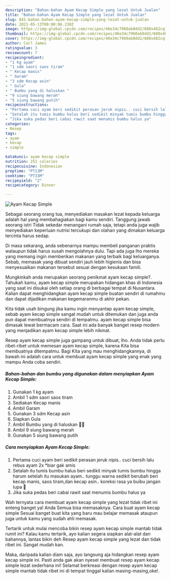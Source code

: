 ```yaml
---
description: "Bahan-bahan Ayam Kecap Simple yang lezat Untuk Jualan"
title: "Bahan-bahan Ayam Kecap Simple yang lezat Untuk Jualan"
slug: 841-bahan-bahan-ayam-kecap-simple-yang-lezat-untuk-jualan
date: 2021-05-13T00:00:06.230Z
image: https://img-global.cpcdn.com/recipes/46e34c7960ab8dd2/680x482cq70/ayam-kecap-simple-foto-resep-utama.jpg
thumbnail: https://img-global.cpcdn.com/recipes/46e34c7960ab8dd2/680x482cq70/ayam-kecap-simple-foto-resep-utama.jpg
cover: https://img-global.cpcdn.com/recipes/46e34c7960ab8dd2/680x482cq70/ayam-kecap-simple-foto-resep-utama.jpg
author: Carl James
ratingvalue: 3
reviewcount: 7
recipeingredient:
- "1 kg ayam"
- "1 sdm saori saos tiram"
- " Kecap manis"
- " Garam"
- "3 sdm Kecap asin"
- " Gula"
- " Bumbu yang di haluskan "
- "9 siung bawang merah"
- "5 siung bawang putih"
recipeinstructions:
- "Pertama cuci ayam beri sedikit perasan jeruk nipis.. cuci bersih lalu rebus ayam 2x *biar gak amis"
- "Setalah itu tumis bumbu halus beri sedikit minyak tumis bumbu hingga harum setelah itu masukan ayam.. tunggu warna sedikit berubah beri kecap manis, saos tiram,dan kecap asin.. koreksi rasa ya buibu jangan lupa 🤗"
- "Jika suka pedas beri cabai rawit saat menumis bumbu halus ya"
categories:
- Resep
tags:
- ayam
- kecap
- simple

katakunci: ayam kecap simple 
nutrition: 251 calories
recipecuisine: Indonesian
preptime: "PT13M"
cooktime: "PT33M"
recipeyield: "2"
recipecategory: Dinner

---
```



![Ayam Kecap Simple](https://img-global.cpcdn.com/recipes/46e34c7960ab8dd2/680x482cq70/ayam-kecap-simple-foto-resep-utama.jpg)

Sebagai seorang orang tua, menyediakan masakan lezat kepada keluarga adalah hal yang membahagiakan bagi kamu sendiri. Tanggung jawab seorang istri Tidak sekedar menangani rumah saja, tetapi anda juga wajib menyediakan keperluan nutrisi tercukupi dan olahan yang dimakan keluarga tercinta harus sedap.

Di masa  sekarang, anda sebenarnya mampu membeli panganan praktis walaupun tidak harus susah mengolahnya dulu. Tapi ada juga lho mereka yang memang ingin memberikan makanan yang terbaik bagi keluarganya. Sebab, memasak yang dibuat sendiri jauh lebih higienis dan bisa menyesuaikan makanan tersebut sesuai dengan kesukaan famili. 



Mungkinkah anda merupakan seorang penikmat ayam kecap simple?. Tahukah kamu, ayam kecap simple merupakan hidangan khas di Indonesia yang saat ini disukai oleh setiap orang di berbagai tempat di Nusantara. Kalian dapat menghidangkan ayam kecap simple buatan sendiri di rumahmu dan dapat dijadikan makanan kegemaranmu di akhir pekan.

Kita tidak usah bingung jika kamu ingin menyantap ayam kecap simple, sebab ayam kecap simple sangat mudah untuk ditemukan dan juga anda pun dapat membuatnya sendiri di tempatmu. ayam kecap simple bisa dimasak lewat bermacam cara. Saat ini ada banyak banget resep modern yang menjadikan ayam kecap simple lebih nikmat.

Resep ayam kecap simple juga gampang untuk dibuat, lho. Anda tidak perlu ribet-ribet untuk memesan ayam kecap simple, karena Kita bisa membuatnya ditempatmu. Bagi Kita yang mau menghidangkannya, di bawah ini adalah cara untuk membuat ayam kecap simple yang enak yang mampu Anda coba sendiri.

<!--inarticleads1-->

##### Bahan-bahan dan bumbu yang digunakan dalam menyiapkan Ayam Kecap Simple:

1. Gunakan 1 kg ayam
1. Ambil 1 sdm saori saos tiram
1. Sediakan  Kecap manis
1. Ambil  Garam
1. Gunakan 3 sdm Kecap asin
1. Siapkan  Gula
1. Ambil  Bumbu yang di haluskan 🔻🔻
1. Ambil 9 siung bawang merah
1. Gunakan 5 siung bawang putih




<!--inarticleads2-->

##### Cara menyiapkan Ayam Kecap Simple:

1. Pertama cuci ayam beri sedikit perasan jeruk nipis.. cuci bersih lalu rebus ayam 2x *biar gak amis
1. Setalah itu tumis bumbu halus beri sedikit minyak tumis bumbu hingga harum setelah itu masukan ayam.. tunggu warna sedikit berubah beri kecap manis, saos tiram,dan kecap asin.. koreksi rasa ya buibu jangan lupa 🤗
1. Jika suka pedas beri cabai rawit saat menumis bumbu halus ya




Wah ternyata cara membuat ayam kecap simple yang lezat tidak ribet ini enteng banget ya! Anda Semua bisa memasaknya. Cara buat ayam kecap simple Sesuai banget buat kita yang baru mau belajar memasak ataupun juga untuk kamu yang sudah ahli memasak.

Tertarik untuk mulai mencoba bikin resep ayam kecap simple mantab tidak rumit ini? Kalau kamu tertarik, ayo kalian segera siapkan alat-alat dan bahannya, lantas bikin deh Resep ayam kecap simple yang lezat dan tidak ribet ini. Sangat mudah kan. 

Maka, daripada kalian diam saja, ayo langsung aja hidangkan resep ayam kecap simple ini. Pasti anda gak akan nyesel membuat resep ayam kecap simple lezat sederhana ini! Selamat berkreasi dengan resep ayam kecap simple mantab tidak ribet ini di tempat tinggal kalian masing-masing,oke!.

